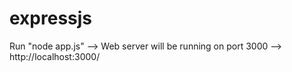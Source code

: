 # expressjs

Run "node app.js"
--> Web server will be running on port 3000
--> http://localhost:3000/

